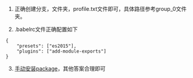 1. 正确创建分支，文件夹，profile.txt文件即可，具体路径参考group_0文件夹。

2. .babelrc文件正确配置如下

```
{
    "presets": ["es2015"],
    "plugins": ["add-module-exports"]
}
```

3. [手动安装package](http://jingyan.baidu.com/article/375c8e19c3105a25f2a22901.html)，其他答案合理即可